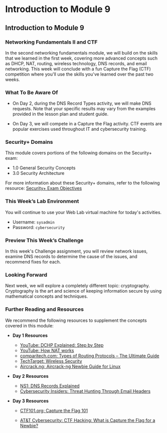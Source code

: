 # Introduction to Module 9

## Introduction to Module 9

### Networking Fundamentals II and CTF

In the second networking fundamentals module, we will build on the skills that we learned in the first week, covering more advanced concepts such as DHCP, NAT, routing, wireless technology, DNS records, and email networking. This week will conclude with a fun Capture the Flag (CTF) competition where you'll use the skills you've learned over the past two weeks. 

### What To Be Aware Of

- On Day 2, during the DNS Record Types activity, we will make DNS requests. Note that your specific results may vary from the examples provided in the lesson plan and student guide. 

- On Day 3, we will compete in a Capture the Flag activity. CTF events are popular exercises used throughout IT and cybersecurity training.

### Security+ Domains

This module covers portions of the following domains on the Security+ exam:

- 1.0 General Security Concepts 
- 3.0 Security Architecture


For more information about these Security+ domains, refer to the following resource: [Security+ Exam Objectives](https://assets.ctfassets.net/82ripq7fjls2/6TYWUym0Nudqa8nGEnegjG/0f9b974d3b1837fe85ab8e6553f4d623/CompTIA-Security-Plus-SY0-701-Exam-Objectives.pdf)


### This Week’s Lab Environment

You will continue to use your Web Lab virtual machine for today's activities.  

- Username: `sysadmin`
- Password: `cybersecurity`

### Preview This Week’s Challenge

In this week's Challenge assignment, you will review network issues, examine DNS records to determine the cause of the issues, and recommend fixes for each.

### Looking Forward

Next week, we will explore a completely different topic: cryptography. Cryptography is the art and science of keeping information secure by using mathematical concepts and techniques.

### Further Reading and Resources

We recommend the following resources to supplement the concepts covered in this module:

- **Day 1 Resources**

  - [YouTube: DCHP Explained: Step by Step](https://www.youtube.com/watch?v=S43CFcpOZSI)
  - [YouTube: How NAT works](https://www.youtube.com/watch?v=QBqPzHEDzvo)
  - [comparitech.com: Types of Routing Protocols &ndash; The Ultimate Guide](https://www.comparitech.com/net-admin/routing-protocol-types-guide/)
  - [TechTarget: Wireless Security](https://searchsecurity.techtarget.com/feature/An-introduction-to-wireless-security)
  - [Aircrack.ng: Aircrack-ng Newbie Guide for Linux](https://www.aircrack-ng.org/doku.php?id=newbie_guide)

- **Day 2 Resources**

  - [NS1: DNS Records Explained](https://ns1.com/resources/dns-records-explained)
  - [Cybersecurity Insiders: Threat Hunting Through Email Headers](https://www.cybersecurity-insiders.com/threat-hunting-through-email-headers/)

- **Day 3 Resources**

  - [CTF101.org: Capture the Flag 101](https://ctf101.org/)

  - [AT&T Cybersecurity: CTF Hacking: What is Capture the Flag for a Newbie?](https://cybersecurity.att.com/blogs/security-essentials/capture-the-flag-ctf-what-is-it-for-a-newbie)
